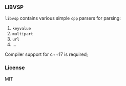 ### LIBVSP
`libvsp` contains various simple `cpp` parsers for parsing:
1. `keyvalue`
2. `multipart`
3. `url`
4. ...

Compiler support for c++17 is required;

### License
MIT
